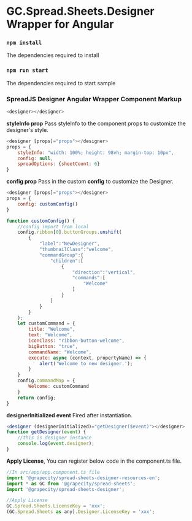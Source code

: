 # GC.Spread.Sheets.Designer Wrapper for Angular

### `npm install`
The dependencies required to install

### `npm run start`
The dependencies required to start sample

### SpreadJS Designer Angular Wrapper Component Markup
```js
<designer></designer>
```

**styleInfo prop** Pass styleInfo to the component props to customize the designer's style.
```js
<designer [props]="props"></designer>
props = {
    styleInfo: "width: 100%; height: 98vh; margin-top: 10px",
    config: null,
    spreadOptions: {sheetCount: 6}
}
```

**config prop** Pass in the custom **config** to customize the Designer.
```js
<designer [props]="props"></designer>
props = {
    config: customConfig()
}

function customConfig() {
    //config import from local
    config.ribbon[0].buttonGroups.unshift(
        {
            "label":"NewDesigner",
            "thumbnailClass":"welcome",
            "commandGroup":{
                "children":[
                    {
                        "direction":"vertical",
                        "commands":[
                            "Welcome"
                        ]
                    }
                ]
            }
        }
    );
    let customCommand = {
        title: "Welcome",
        text: "Welcome",
        iconClass: "ribbon-button-welcome",
        bigButton: "true",
        commandName: "Welcome",
        execute: async (context, propertyName) => {
            alert('Welcome to new designer.');
        }
    }
    config.commandMap = {
        Welcome: customCommand
    }
    return config;
}
```
**designerInitialized event** Fired after instantiation.
```js
<designer (designerInitialized)="getDesigner($event)"></designer>
function getDesigner(event) {
    //this is designer instance
    console.log(event.designer);
}
```

**Apply License**, You can register below code in the component.ts file.
```js
//In src/app/app.component.ts file
import '@grapecity/spread-sheets-designer-resources-en';
import * as GC from '@grapecity/spread-sheets';
import '@grapecity/spread-sheets-designer';

//Apply License
GC.Spread.Sheets.LicenseKey = 'xxx';
(GC.Spread.Sheets as any).Designer.LicenseKey = 'xxx';
```